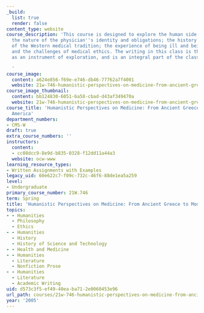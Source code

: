 ```yaml
---
_build:
  list: true
  render: false
content_type: website
course_description: 'This course is designed to explore the human side of medicine:
  the nature of the physician''s identity and obligations; the history and philosophy
  of the Western medical tradition; the experience of being ill and being a patient;
  and the challenges of medical ethics. The writing in this class is therefore conceived
  as an instrument of exploration, and is an integral part of the class''s activities.

  '
course_image:
  content: a624e856-f69e-e746-db46-77762a7f4001
  website: 21w-746-humanistic-perspectives-on-medicine-from-ancient-greece-to-modern-america-spring-2005
course_image_thumbnail:
  content: bb124830-6051-6a58-cbad-d43af349470a
  website: 21w-746-humanistic-perspectives-on-medicine-from-ancient-greece-to-modern-america-spring-2005
course_title: 'Humanistic Perspectives on Medicine: From Ancient Greece to Modern
  America'
department_numbers:
- CMS-W
draft: true
extra_course_numbers: ''
instructors:
  content:
  - cc08dcc9-8e9d-b835-0328-f12dd11a44a3
  website: ocw-www
learning_resource_types:
- Written Assignments with Examples
legacy_uid: 60e622c7-f09c-732c-46f6-88de1ea5a259
level:
- Undergraduate
primary_course_number: 21W.746
term: Spring
title: 'Humanistic Perspectives on Medicine: From Ancient Greece to Modern America'
topics:
- - Humanities
  - Philosophy
  - Ethics
- - Humanities
  - History
  - History of Science and Technology
- - Health and Medicine
- - Humanities
  - Literature
  - Nonfiction Prose
- - Humanities
  - Literature
  - Academic Writing
uid: d573c3f5-ef49-40ea-ba71-2e0060453e96
url_path: courses/21w-746-humanistic-perspectives-on-medicine-from-ancient-greece-to-modern-america-spring-2005
year: '2005'
---
```


